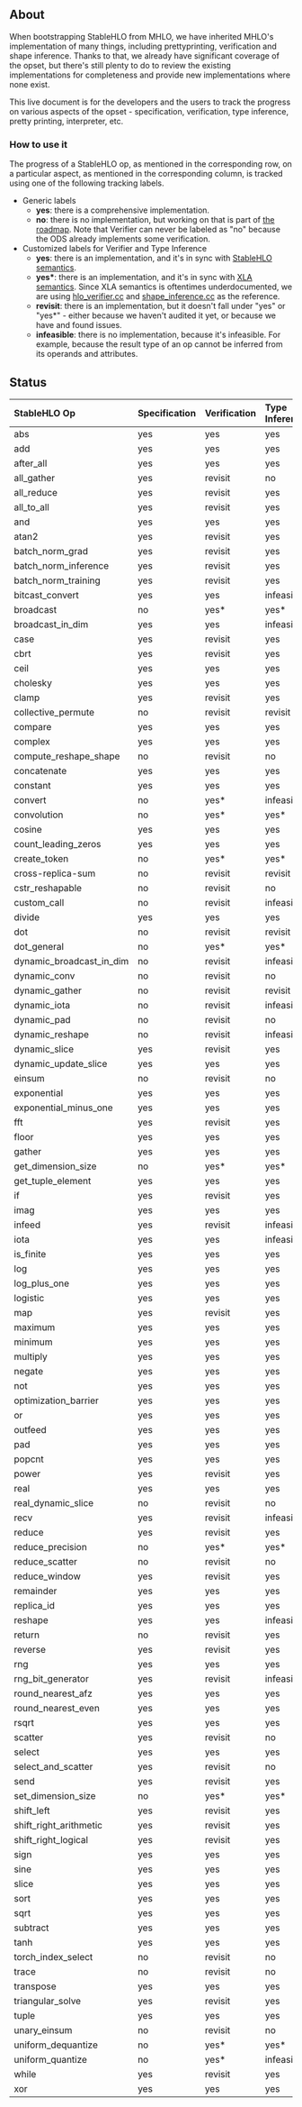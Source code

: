 ## About

When bootstrapping StableHLO from MHLO, we have inherited MHLO's implementation
of many things, including prettyprinting, verification and shape inference.
Thanks to that, we already have significant coverage of the opset, but there's
still plenty to do to review the existing implementations for completeness and
provide new implementations where none exist.

This live document is for the developers and the users to track the progress on
various aspects of the opset - specification, verification, type inference,
pretty printing, interpreter, etc.

### How to use it

The progress of a StableHLO op, as mentioned in the corresponding row, on a
particular aspect, as mentioned in the corresponding column, is tracked using
one of the following tracking labels.

 - Generic labels
    - **yes**: there is a comprehensive implementation.
    - **no**: there is no implementation, but working on that is part of
      [the roadmap](https://github.com/openxla/stablehlo#roadmap).
      Note that Verifier can never be labeled as "no" because the ODS already
      implements some verification.
 - Customized labels for Verifier and Type Inference
    - **yes**: there is an implementation, and it's in sync with
      [StableHLO semantics](https://github.com/openxla/stablehlo/blob/main/docs/spec_draft.md).
    - **yes\***: there is an implementation, and it's in sync with
      [XLA semantics](https://www.tensorflow.org/xla/operation_semantics).
      Since XLA semantics is oftentimes underdocumented, we are using
      [hlo_verifier.cc](https://github.com/tensorflow/tensorflow/blob/master/tensorflow/compiler/xla/service/hlo_verifier.cc)
      and [shape_inference.cc](https://github.com/tensorflow/tensorflow/blob/master/tensorflow/compiler/xla/service/shape_inference.cc)
      as the reference.
    - **revisit**: there is an implementation, but it doesn't fall under "yes"
      or "yes\*" - either because we haven't audited it yet, or because we have
      and found issues.
    - **infeasible**: there is no implementation, because it's infeasible.
      For example, because the result type of an op cannot be inferred from
      its operands and attributes.

## Status

| StableHLO Op             | Specification | Verification | Type Inference | Pretty Printing | Interpreter |
|:-------------------------|:--------------|:-------------|:---------------|:----------------|:------------|
| abs                      | yes           | yes          | yes            | yes             | no          |
| add                      | yes           | yes          | yes            | yes             | yes         |
| after_all                | yes           | yes          | yes            | yes             | no          |
| all_gather               | yes           | revisit      | no             | no              | no          |
| all_reduce               | yes           | revisit      | yes            | no              | no          |
| all_to_all               | yes           | revisit      | yes            | no              | no          |
| and                      | yes           | yes          | yes            | yes             | yes         |
| atan2                    | yes           | revisit      | yes            | yes             | no          |
| batch_norm_grad          | yes           | revisit      | yes            | no              | no          |
| batch_norm_inference     | yes           | revisit      | yes            | no              | no          |
| batch_norm_training      | yes           | revisit      | yes            | no              | no          |
| bitcast_convert          | yes           | yes          | infeasible     | yes             | no          |
| broadcast                | no            | yes*         | yes*           | yes             | no          |
| broadcast_in_dim         | yes           | yes          | infeasible     | yes             | no          |
| case                     | yes           | revisit      | yes            | no              | no          |
| cbrt                     | yes           | revisit      | yes            | yes             | no          |
| ceil                     | yes           | yes          | yes            | yes             | yes         |
| cholesky                 | yes           | yes          | yes            | yes             | no          |
| clamp                    | yes           | revisit      | yes            | yes             | no          |
| collective_permute       | no            | revisit      | revisit        | no              | no          |
| compare                  | yes           | yes          | yes            | yes             | no          |
| complex                  | yes           | yes          | yes            | yes             | no          |
| compute_reshape_shape    | no            | revisit      | no             | yes             | no          |
| concatenate              | yes           | yes          | yes            | yes             | no          |
| constant                 | yes           | yes          | yes            | yes             | yes         |
| convert                  | no            | yes*         | infeasible     | yes             | no          |
| convolution              | no            | yes*         | yes*           | revisit         | no          |
| cosine                   | yes           | yes          | yes            | yes             | yes         |
| count_leading_zeros      | yes           | yes          | yes            | yes             | no          |
| create_token             | no            | yes*         | yes*           | yes             | no          |
| cross-replica-sum        | no            | revisit      | revisit        | no              | no          |
| cstr_reshapable          | no            | revisit      | no             | yes             | no          |
| custom_call              | no            | revisit      | infeasible     | yes             | no          |
| divide                   | yes           | yes          | yes            | yes             | no          |
| dot                      | no            | revisit      | revisit        | yes             | no          |
| dot_general              | no            | yes*         | yes*           | no              | no          |
| dynamic_broadcast_in_dim | no            | revisit      | infeasible     | no              | no          |
| dynamic_conv             | no            | revisit      | no             | no              | no          |
| dynamic_gather           | no            | revisit      | revisit        | no              | no          |
| dynamic_iota             | no            | revisit      | infeasible     | yes             | no          |
| dynamic_pad              | no            | revisit      | no             | yes             | no          |
| dynamic_reshape          | no            | revisit      | infeasible     | yes             | no          |
| dynamic_slice            | yes           | revisit      | yes            | yes             | no          |
| dynamic_update_slice     | yes           | yes          | yes            | yes             | no          |
| einsum                   | no            | revisit      | no             | yes             | no          |
| exponential              | yes           | yes          | yes            | yes             | no          |
| exponential_minus_one    | yes           | yes          | yes            | yes             | no          |
| fft                      | yes           | revisit      | yes            | yes             | no          |
| floor                    | yes           | yes          | yes            | yes             | yes         |
| gather                   | yes           | yes          | yes            | no              | no          |
| get_dimension_size       | no            | yes*         | yes*           | yes             | no          |
| get_tuple_element        | yes           | yes          | yes            | yes             | no          |
| if                       | yes           | revisit      | yes            | no              | no          |
| imag                     | yes           | yes          | yes            | yes             | no          |
| infeed                   | yes           | revisit      | infeasible     | no              | no          |
| iota                     | yes           | yes          | infeasible     | yes             | yes         |
| is_finite                | yes           | yes          | yes            | yes             | no          |
| log                      | yes           | yes          | yes            | yes             | no          |
| log_plus_one             | yes           | yes          | yes            | yes             | no          |
| logistic                 | yes           | yes          | yes            | yes             | no          |
| map                      | yes           | revisit      | yes            | no              | no          |
| maximum                  | yes           | yes          | yes            | yes             | yes         |
| minimum                  | yes           | yes          | yes            | yes             | yes         |
| multiply                 | yes           | yes          | yes            | yes             | yes         |
| negate                   | yes           | yes          | yes            | yes             | yes         |
| not                      | yes           | yes          | yes            | yes             | yes         |
| optimization_barrier     | yes           | yes          | yes            | yes             | no          |
| or                       | yes           | yes          | yes            | yes             | yes         |
| outfeed                  | yes           | yes          | yes            | no              | no          |
| pad                      | yes           | yes          | yes            | yes             | no          |
| popcnt                   | yes           | yes          | yes            | yes             | no          |
| power                    | yes           | revisit      | yes            | yes             | no          |
| real                     | yes           | yes          | yes            | yes             | no          |
| real_dynamic_slice       | no            | revisit      | no             | yes             | no          |
| recv                     | yes           | revisit      | infeasible     | no              | no          |
| reduce                   | yes           | revisit      | yes            | revisit         | no          |
| reduce_precision         | no            | yes*         | yes*           | yes             | no          |
| reduce_scatter           | no            | revisit      | no             | no              | no          |
| reduce_window            | yes           | revisit      | yes            | no              | no          |
| remainder                | yes           | yes          | yes            | yes             | no          |
| replica_id               | yes           | yes          | yes            | yes             | no          |
| reshape                  | yes           | yes          | infeasible     | yes             | yes         |
| return                   | no            | revisit      | yes            | yes             | no          |
| reverse                  | yes           | revisit      | yes            | yes             | no          |
| rng                      | yes           | yes          | yes            | yes             | no          |
| rng_bit_generator        | yes           | revisit      | infeasible     | yes             | no          |
| round_nearest_afz        | yes           | yes          | yes            | yes             | no          |
| round_nearest_even       | yes           | yes          | yes            | yes             | no          |
| rsqrt                    | yes           | yes          | yes            | yes             | no          |
| scatter                  | yes           | revisit      | no             | no              | no          |
| select                   | yes           | yes          | yes            | yes             | no          |
| select_and_scatter       | yes           | revisit      | no             | no              | no          |
| send                     | yes           | revisit      | yes            | no              | no          |
| set_dimension_size       | no            | yes*         | yes*           | yes             | no          |
| shift_left               | yes           | revisit      | yes            | yes             | no          |
| shift_right_arithmetic   | yes           | revisit      | yes            | yes             | no          |
| shift_right_logical      | yes           | revisit      | yes            | yes             | no          |
| sign                     | yes           | yes          | yes            | yes             | no          |
| sine                     | yes           | yes          | yes            | yes             | yes         |
| slice                    | yes           | yes          | yes            | no              | no          |
| sort                     | yes           | yes          | yes            | no              | no          |
| sqrt                     | yes           | yes          | yes            | yes             | no          |
| subtract                 | yes           | yes          | yes            | yes             | yes         |
| tanh                     | yes           | yes          | yes            | yes             | yes         |
| torch_index_select       | no            | revisit      | no             | no              | no          |
| trace                    | no            | revisit      | no             | yes             | no          |
| transpose                | yes           | yes          | yes            | yes             | yes         |
| triangular_solve         | yes           | revisit      | yes            | no              | no          |
| tuple                    | yes           | yes          | yes            | yes             | no          |
| unary_einsum             | no            | revisit      | no             | yes             | no          |
| uniform_dequantize       | no            | yes*         | yes*           | yes             | no          |
| uniform_quantize         | no            | yes*         | infeasible     | yes             | no          |
| while                    | yes           | revisit      | yes            | revisit         | no          |
| xor                      | yes           | yes          | yes            | yes             | yes         |
